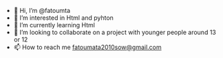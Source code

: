 - 👋 Hi, I’m @fatoumta
- 👀 I’m interested in Html and pyhton
- 🌱 I’m currently learning Html
- 💞️ I’m looking to collaborate on a project with younger people around 13 or 12
- 📫 How to reach me fatoumata2010sow@gmail.com

<!---
fatoumta/fatoumta is a ✨ special ✨ repository because its `README.md` (this file) appears on your GitHub profile.
You can click the Preview link to take a look at your changes.
--->

